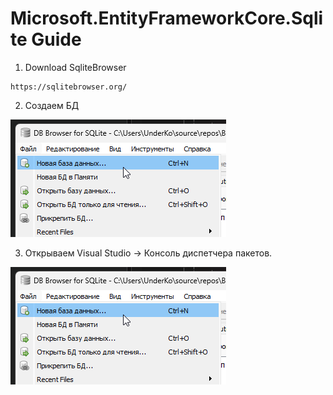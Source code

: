 # Microsoft.EntityFrameworkCore.Sqlite Guide

1. Download SqliteBrowser
```
https://sqlitebrowser.org/
```
2. Создаем БД

![enter image description here](https://raw.githubusercontent.com/Under4groos/Guide.EntityFrameworkCore.Sqlite/refs/heads/master/img/DB_Browser_for_SQLite_knrNXScCBb.png)

3. Открываем Visual Studio -> Консоль диспетчера пакетов.

![enter image description here](https://raw.githubusercontent.com/Under4groos/Guide.EntityFrameworkCore.Sqlite/refs/heads/master/img/DB_Browser_for_SQLite_knrNXScCBb.png)
